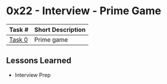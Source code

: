  # 0x22 - Interview - Prime Game
Task # | Short Description
-------|------------
[Task 0](0-prime_game.py) | Prime game

 ## Lessons Learned
* Interview Prep
